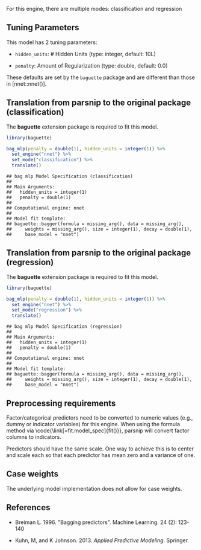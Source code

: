 


For this engine, there are multiple modes: classification and regression

## Tuning Parameters



This model has 2 tuning parameters:

- `hidden_units`: # Hidden Units (type: integer, default: 10L)

- `penalty`: Amount of Regularization (type: double, default: 0.0)

These defaults are set by the `baguette` package and are different than those in [nnet::nnet()]. 

## Translation from parsnip to the original package (classification)

The **baguette** extension package is required to fit this model.


```r
library(baguette)

bag_mlp(penalty = double(1), hidden_units = integer(1)) %>% 
  set_engine("nnet") %>% 
  set_mode("classification") %>% 
  translate()
```

```
## bag mlp Model Specification (classification)
## 
## Main Arguments:
##   hidden_units = integer(1)
##   penalty = double(1)
## 
## Computational engine: nnet 
## 
## Model fit template:
## baguette::bagger(formula = missing_arg(), data = missing_arg(), 
##     weights = missing_arg(), size = integer(1), decay = double(1), 
##     base_model = "nnet")
```


## Translation from parsnip to the original package (regression)

The **baguette** extension package is required to fit this model.


```r
library(baguette)

bag_mlp(penalty = double(1), hidden_units = integer(1)) %>% 
  set_engine("nnet") %>% 
  set_mode("regression") %>% 
  translate()
```

```
## bag mlp Model Specification (regression)
## 
## Main Arguments:
##   hidden_units = integer(1)
##   penalty = double(1)
## 
## Computational engine: nnet 
## 
## Model fit template:
## baguette::bagger(formula = missing_arg(), data = missing_arg(), 
##     weights = missing_arg(), size = integer(1), decay = double(1), 
##     base_model = "nnet")
```


## Preprocessing requirements


Factor/categorical predictors need to be converted to numeric values (e.g., dummy or indicator variables) for this engine. When using the formula method via \\code{\\link[=fit.model_spec]{fit()}}, parsnip will convert factor columns to indicators.


Predictors should have the same scale. One way to achieve this is to center and 
scale each so that each predictor has mean zero and a variance of one.

## Case weights


The underlying model implementation does not allow for case weights. 


## References

 - Breiman L. 1996. "Bagging predictors". Machine Learning. 24 (2): 123-140

 - Kuhn, M, and K Johnson. 2013. *Applied Predictive Modeling*. Springer.
